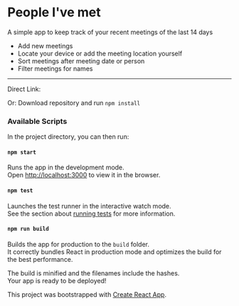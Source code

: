 # People I've met

A simple app to keep track of your recent meetings of the last 14 days

- Add new meetings
- Locate your device or add the meeting location yourself
- Sort meetings after meeting date or person
- Filter meetings for names

---

Direct Link:

Or:
Download repository and run
`npm install`

### Available Scripts

In the project directory, you can then run:

#### `npm start`

Runs the app in the development mode.<br />
Open [http://localhost:3000](http://localhost:3000) to view it in the browser.

#### `npm test`

Launches the test runner in the interactive watch mode.<br />
See the section about [running tests](https://facebook.github.io/create-react-app/docs/running-tests) for more information.

#### `npm run build`

Builds the app for production to the `build` folder.<br />
It correctly bundles React in production mode and optimizes the build for the best performance.

The build is minified and the filenames include the hashes.<br />
Your app is ready to be deployed!

This project was bootstrapped with [Create React App](https://github.com/facebook/create-react-app).
